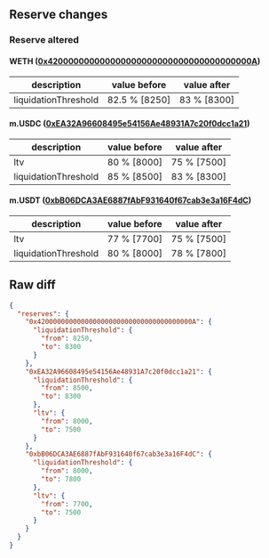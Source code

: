 ## Reserve changes

### Reserve altered

#### WETH ([0x420000000000000000000000000000000000000A](https://explorer.metis.io/address/0x420000000000000000000000000000000000000A))

| description | value before | value after |
| --- | --- | --- |
| liquidationThreshold | 82.5 % [8250] | 83 % [8300] |


#### m.USDC ([0xEA32A96608495e54156Ae48931A7c20f0dcc1a21](https://explorer.metis.io/address/0xEA32A96608495e54156Ae48931A7c20f0dcc1a21))

| description | value before | value after |
| --- | --- | --- |
| ltv | 80 % [8000] | 75 % [7500] |
| liquidationThreshold | 85 % [8500] | 83 % [8300] |


#### m.USDT ([0xbB06DCA3AE6887fAbF931640f67cab3e3a16F4dC](https://explorer.metis.io/address/0xbB06DCA3AE6887fAbF931640f67cab3e3a16F4dC))

| description | value before | value after |
| --- | --- | --- |
| ltv | 77 % [7700] | 75 % [7500] |
| liquidationThreshold | 80 % [8000] | 78 % [7800] |


## Raw diff

```json
{
  "reserves": {
    "0x420000000000000000000000000000000000000A": {
      "liquidationThreshold": {
        "from": 8250,
        "to": 8300
      }
    },
    "0xEA32A96608495e54156Ae48931A7c20f0dcc1a21": {
      "liquidationThreshold": {
        "from": 8500,
        "to": 8300
      },
      "ltv": {
        "from": 8000,
        "to": 7500
      }
    },
    "0xbB06DCA3AE6887fAbF931640f67cab3e3a16F4dC": {
      "liquidationThreshold": {
        "from": 8000,
        "to": 7800
      },
      "ltv": {
        "from": 7700,
        "to": 7500
      }
    }
  }
}
```